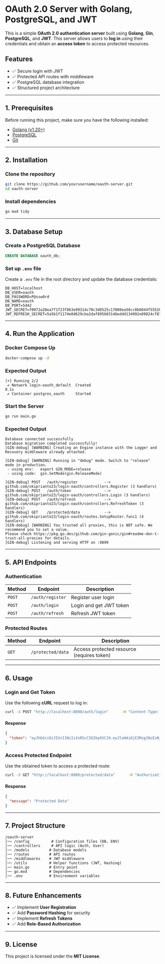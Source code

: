 # **OAuth 2.0 Server with Golang, PostgreSQL, and JWT**

This is a simple **OAuth 2.0 authentication server** built using **Golang**, **Gin**, **PostgreSQL**, and **JWT**. This server allows users to **log in** using their credentials and obtain an **access token** to access protected resources.

## **Features**
- ✅ Secure login with JWT
- ✅ Protected API routes with middleware
- ✅ PostgreSQL database integration
- ✅ Structured project architecture

---

## **1. Prerequisites**
Before running this project, make sure you have the following installed:
- [Golang (v1.20+)](https://golang.org/doc/install)
- [PostgreSQL](https://www.postgresql.org/download/)
- [Git](https://git-scm.com/downloads)

---

## **2. Installation**
### **Clone the repository**
```sh
git clone https://github.com/yourusername/oauth-server.git
cd oauth-server
```

### **Install dependencies**
```sh
go mod tidy
```

---

## **3. Database Setup**
### **Create a PostgreSQL Database**
```sql
CREATE DATABASE oauth_db;
```

### **Set up `.env` file**
Create a `.env` file in the root directory and update the database credentials:
```
DB_HOST=localhost
DB_USER=oauth
DB_PASSWORD=P@ssw0rd
DB_NAME=oauth
DB_PORT=5442
JWT_SECRET=f0972a20ea7f1f23f863e99314c70c3d0525c17000ea56cc8b6044f555262444
JWT_REFRESH_SECRET=5a5b1f1174e0d629cba2daf895b03146edd4134092e89824cf87ce0162714b12
```

---

## **4. Run the Application**
### **Docker Compose Up**
````sh
docker-compose up -d
````

### **Expected Output**
```
[+] Running 2/2
 ✔ Network login-oauth_default  Created                                                                                                                                                                                                                                                                        0.1s 
 ✔ Container postgres_oauth     Started 
```

### **Start the Server**
```sh
go run main.go
```

### **Expected Output**
```
Database connected successfully
Database migration completed successfully!
[GIN-debug] [WARNING] Creating an Engine instance with the Logger and Recovery middleware already attached.

[GIN-debug] [WARNING] Running in "debug" mode. Switch to "release" mode in production.
 - using env:   export GIN_MODE=release
 - using code:  gin.SetMode(gin.ReleaseMode)

[GIN-debug] POST   /auth/register            --> github.com/okiprianto23/login-oauth/controllers.Register (3 handlers)
[GIN-debug] POST   /auth/token               --> github.com/okiprianto23/login-oauth/controllers.Login (3 handlers)
[GIN-debug] POST   /auth/refresh             --> github.com/okiprianto23/login-oauth/controllers.RefreshToken (3 handlers)
[GIN-debug] GET    /protected/data           --> github.com/okiprianto23/login-oauth/routes.SetupRouter.func1 (4 handlers)
[GIN-debug] [WARNING] You trusted all proxies, this is NOT safe. We recommend you to set a value.
Please check https://pkg.go.dev/github.com/gin-gonic/gin#readme-don-t-trust-all-proxies for details.
[GIN-debug] Listening and serving HTTP on :9899
```

---

## **5. API Endpoints**
### **Authentication**
| Method | Endpoint         | Description             |
|--------|------------------|-------------------------|
| `POST` | `/auth/register` | Register user login     |
| `POST` | `/auth/login`    | Login and get JWT token |
| `POST` | `/auth/refresh`  | Refresh JWT token       |

### **Protected Routes**
| Method | Endpoint          | Description |
|--------|------------------|-------------|
| `GET`  | `/protected/data` | Access protected resource (requires token) |

---

## **6. Usage**
### **Login and Get Token**
Use the following **cURL** request to log in:

```sh
curl -X POST "http://localhost:8080/auth/login"      -H "Content-Type: application/json"      -d '{"username": "admin", "password": "P@ssw0rd"}'
```
#### **Response**
```json
{
  "token": "eyJhbGciOiJIUzI1NiIsInR5cCI6IkpXVCJ9.eyJleHAiOjE3Mzg1NzEzNjYsInVzZXJuYW1lIjoiYWRtaW4ifQ.KIo7gYWWu9dcTE6XFdVqA9f3-LcA4Hi_TQQUaZGLKfs"
}
```

### **Access Protected Endpoint**
Use the obtained token to access a protected route:

```sh
curl -X GET "http://localhost:8080/protected/data"      -H "Authorization: Bearer your_generated_jwt_token"
```

#### **Response**
```json
{
  "message": "Protected Data"
}
```

---

## **7. Project Structure**
```
/oauth-server
│── /config          # Configuration files (DB, ENV)
│── /controllers     # API logic (Auth, User)
│── /models         # Database models
│── /routes         # API routes
│── /middlewares    # JWT middleware
│── /utils          # Helper functions (JWT, Hashing)
│── main.go         # Entry point
│── go.mod          # Dependencies
│── .env            # Environment variables
```

---

## **8. Future Enhancements**
- ✅ Implement **User Registration**
- ✅ Add **Password Hashing** for security
- ✅ Implement **Refresh Tokens**
- ✅ Add **Role-Based Authorization**

---

## **9. License**
This project is licensed under the **MIT License**.

